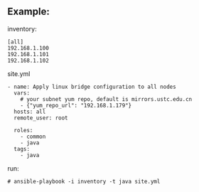 ##  Example:

inventory:

```
[all]
192.168.1.100
192.168.1.101
192.168.1.102
```

site.yml

```
- name: Apply linux bridge configuration to all nodes
  vars:
    # your subnet yum repo, default is mirrors.ustc.edu.cn
    - {"yum_repo_url": "192.168.1.179"}
  hosts: all
  remote_user: root

  roles:
    - common
    - java
  tags:
    - java

```

run:

```
# ansible-playbook -i inventory -t java site.yml
```
